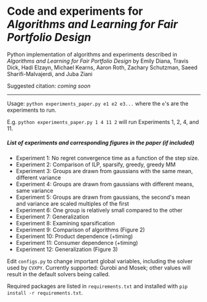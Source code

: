 # Code and experiments for *Algorithms and Learning for Fair Portfolio Design*


Python implementation of algorithms and experiments described in *Algorithms and Learning for Fair Portfolio Design* by Emily Diana, Travis Dick, Hadi Elzayn, Michael Kearns, Aaron Roth, Zachary Schutzman, Saeed Sharifi-Malvajerdi, and Juba Ziani



Suggested citation: *coming soon*





-----

Usage: `python experiments_paper.py e1 e2 e3...` where the  `e`'s are the experiments to run.  

E.g. `python experiments_paper.py 1 4 11 2` will run Experiments 1, 2, 4, and 11.


##### List of experiments and corresponding figures in the paper (if included)

- Experiment 1: No regret convergence time as a function of the step size.
- Experiment 2: Comparison of ILP, sparsify, greedy, greedy MM
- Experiment 3: Groups are drawn from gaussians with the same mean, different variance
- Experiment 4: Groups are drawn from gaussians with different means, same variance
- Experiment 5: Groups are drawn from gaussians, the second's mean and variance are scaled multiples of the first
- Experiment 6: One group is relatively small compared to the other
- Experiment 7: Generalization
- Experiment 8: Examining sparsification
- Experiment 9: Comparison of algorithms (Figure 2)
- Experiment 10: Product dependence (+timing)
- Experiment 11: Consumer dependence (+timing)
- Experiment 12: Generalization (Figure 3)

Edit `configs.py` to change important global variables, including the solver used by `CVXPY`.  Currently supported: Gurobi and Mosek; other values will result in the default solvers being called.

Required packages are listed in `requirements.txt` and installed with `pip install -r requirements.txt`.
